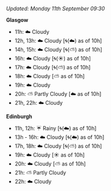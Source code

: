 *Updated: Monday 11th September 09:30*

**Glasgow**

* 11h: :cloud: Cloudy
* 12h, 13h: :cloud: Cloudy [:cyclone:(:cloud:) as of 10h]
* 14h, 15h: :cloud: Cloudy [:cyclone:(:partly_sunny:) as of 10h]
* 16h: :cloud: Cloudy [:cyclone:(:sunny:) as of 10h]
* 17h: :cloud: Cloudy [:cyclone:(:partly_sunny:) as of 10h]
* 18h: :cloud: Cloudy [:partly_sunny: as of 10h]
* 19h: :cloud: Cloudy
* 20h: :partly_sunny: Partly Cloudy [:cloud: as of 10h]
* 21h, 22h: :cloud: Cloudy

**Edinburgh**

* 11h, 12h: :umbrella: Rainy [:cyclone:(:cloud:) as of 10h]
* 13h - 16h: :cloud: Cloudy [:cyclone:(:cloud:) as of 10h]
* 17h, 18h: :cloud: Cloudy [:cyclone:(:partly_sunny:) as of 10h]
* 19h: :cloud: Cloudy [:sunny: as of 10h]
* 20h: :cloud: Cloudy [:partly_sunny: as of 10h]
* 21h: :partly_sunny: Partly Cloudy
* 22h: :cloud: Cloudy
